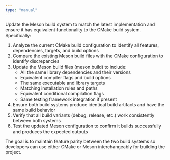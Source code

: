 ```yaml
---
type: "manual"
---
```


Update the Meson build system to match the latest implementation and ensure it has equivalent functionality to the CMake build system. Specifically:

1. Analyze the current CMake build configuration to identify all features, dependencies, targets, and build options
2. Compare the existing Meson build files with the CMake configuration to identify discrepancies
3. Update the Meson build files (meson.build) to include:
   - All the same library dependencies and their versions
   - Equivalent compiler flags and build options
   - The same executable and library targets
   - Matching installation rules and paths
   - Equivalent conditional compilation flags
   - Same testing framework integration if present
4. Ensure both build systems produce identical build artifacts and have the same build behavior
5. Verify that all build variants (debug, release, etc.) work consistently between both systems
6. Test the updated Meson configuration to confirm it builds successfully and produces the expected outputs

The goal is to maintain feature parity between the two build systems so developers can use either CMake or Meson interchangeably for building the project.
